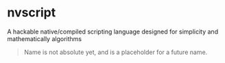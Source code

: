 # nvscript
A hackable native/compiled scripting language designed for simplicity and mathematically algorithms
> Name is not absolute yet, and is a placeholder for a future name.

<!-- How it works:

```rust
a: int = 10;
b: int = 10;

a + b;

fn add(one: int, two: int): int {
    one + two
}

options: dyn object = {
    
}

// type inference allowed
// imports
use sys
use proc

if sys.os.name != "windows" {
    print("You can not run this script")
    proc.end(0) ? halt!;
}
```

Easeful error catching with `Result` and `Err` classes:

```rust
import std::net::http_util;

result = await fetch('url', { method: "GET" }).json() ? { error: "Failed to get request" };
if result.error {
    print(result.error)
}

// or
panics = proc.send(SIG_TERM) ? print("Failure") </ print("Success");
// or
panics = match proc.send {
    Result(_) => print("success"),
    Error(_) => print("Failure")
}
```

Inline match statements

```rust
some_result = @enumOfNumbers ? 10 => print("Number is 10!"), 30 => print("Number is 30!"); _ => print("Unknown number");
```

Customising your own scopes with the token parser

```rust
declare LableName {
    tokens = @tokens;
    script: Script;
    
    parseableFn = ["VAR", "WITH"];
    tempStack: void[] = [];
    
    for token in tokens {
        @token.label() ?
            "VAR" => script.addVar(tokens.next(), CONSTANT),
            "WITH" => script.pushStack(resolveFn(tokens.next(), script.lastVar ?? "")
    }
    script.exec(this) 
}

//usage
LableName {
    VAR "hi"
    WITH println
}
```

     -->
